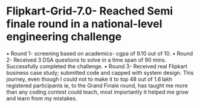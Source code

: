 # Flipkart-Grid-7.0- Reached Semi finale round in a national-level engineering challenge
  • Round 1- screening based on academics- cgpa of 9.10 out of 10.
  • Round 2- Received 3 DSA questions to solve in a time span of 90 mins. Successfully completed the challenge. 
  • Round 3- Received real Flipkart business case study; submitted code and capped with system design. 
        This journey, even though I could not to make it to top 48 out of 1.6 lakh registered participants ie, to the Grand Finale round, has taught me more than any coding contest              could teach, most importantly it helped me grow and learn from my mistakes. 
